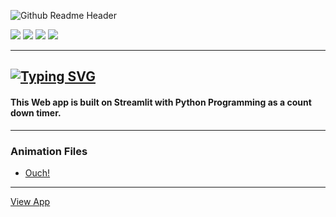 ![Github Readme Header](https://user-images.githubusercontent.com/83256563/168375831-3be23e59-0338-4cf4-bee4-2ab8a8555507.png)

![](https://img.shields.io/pypi/format/heroku?color=white&logo=heroku) ![](https://img.shields.io/pypi/format/streamlit?color=white&logo=streamlit) ![](https://img.shields.io/pypi/format/heroku?color=white&logo=github) ![](https://img.shields.io/pypi/format/streamlit?color=white&logo=pandas) 

---
[![Typing SVG](https://readme-typing-svg.herokuapp.com?color=FFFBF9&lines=Countdown+Timer+Web+App)](https://git.io/typing-svg)
---

#### This Web app is built on Streamlit with Python Programming as a count down timer.
---
### Animation Files
- [Ouch!](https://icons8.com/illustrations/)
---
[View App](https://designegycreatives-countdown-timer-py-timer-kujsth.streamlitapp.com/)


